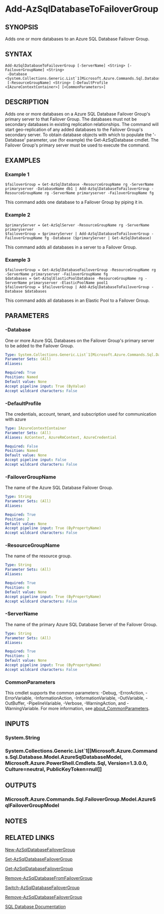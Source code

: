 ﻿---
external help file: Microsoft.Azure.PowerShell.Cmdlets.Sql.dll-Help.xml
Module Name: Az.Sql
online version: https://learn.microsoft.com/powershell/module/az.sql/add-azsqldatabasetofailovergroup
schema: 2.0.0
---

# Add-AzSqlDatabaseToFailoverGroup

## SYNOPSIS
Adds one or more databases to an Azure SQL Database Failover Group.

## SYNTAX

```
Add-AzSqlDatabaseToFailoverGroup [-ServerName] <String> [-FailoverGroupName] <String>
 -Database <System.Collections.Generic.List`1[Microsoft.Azure.Commands.Sql.Database.Model.AzureSqlDatabaseModel]>
 [-ResourceGroupName] <String> [-DefaultProfile <IAzureContextContainer>] [<CommonParameters>]
```

## DESCRIPTION
Adds one or more databases on a Azure SQL Database Failover Group's primary server to that Failover Group.
The databases must not be secondary databases in existing replication relationships.
The command will start geo-replication of any added databases to the Failover Group's secondary server.
To obtain database objects with which to populate the '-Database' parameter, use (for example) the Get-AzSqlDatabase cmdlet.
The Failover Group's primary server must be used to execute the command.

## EXAMPLES

### Example 1
```
$failoverGroup = Get-AzSqlDatabase -ResourceGroupName rg -ServerName primaryserver -DatabaseName db1 | Add-AzSqlDatabaseToFailoverGroup -ResourceGroupName rg -ServerName primaryserver -FailoverGroupName fg
```

This command adds one database to a Failover Group by piping it in.

### Example 2
```
$primaryServer = Get-AzSqlServer -ResourceGroupName rg -ServerName primaryserver
$failoverGroup = $primaryServer | Add-AzSqlDatabaseToFailoverGroup -FailoverGroupName fg -Database ($primaryServer | Get-AzSqlDatabase)
```

This command adds all databases in a server to a Failover Group.

### Example 3
```
$failoverGroup = Get-AzSqlDatabaseFailoverGroup -ResourceGroupName rg -ServerName primaryserver -FailoverGroupName fg
$databases = Get-AzSqlElasticPoolDatabase -ResourceGroupName rg -ServerName primaryserver -ElasticPoolName pool1
$failoverGroup = $failoverGroup | Add-AzSqlDatabaseToFailoverGroup -Database $databases
```

This command adds all databases in an Elastic Pool to a Failover Group.

## PARAMETERS

### -Database
One or more Azure SQL Databases on the Failover Group's primary server to be added to the Failover Group.

```yaml
Type: System.Collections.Generic.List`1[Microsoft.Azure.Commands.Sql.Database.Model.AzureSqlDatabaseModel]
Parameter Sets: (All)
Aliases:

Required: True
Position: Named
Default value: None
Accept pipeline input: True (ByValue)
Accept wildcard characters: False
```

### -DefaultProfile
The credentials, account, tenant, and subscription used for communication with azure

```yaml
Type: IAzureContextContainer
Parameter Sets: (All)
Aliases: AzContext, AzureRmContext, AzureCredential

Required: False
Position: Named
Default value: None
Accept pipeline input: False
Accept wildcard characters: False
```

### -FailoverGroupName
The name of the Azure SQL Database Failover Group.

```yaml
Type: String
Parameter Sets: (All)
Aliases:

Required: True
Position: 2
Default value: None
Accept pipeline input: True (ByPropertyName)
Accept wildcard characters: False
```

### -ResourceGroupName
The name of the resource group.

```yaml
Type: String
Parameter Sets: (All)
Aliases:

Required: True
Position: 0
Default value: None
Accept pipeline input: True (ByPropertyName)
Accept wildcard characters: False
```

### -ServerName
The name of the primary Azure SQL Database Server of the Failover Group.

```yaml
Type: String
Parameter Sets: (All)
Aliases:

Required: True
Position: 1
Default value: None
Accept pipeline input: True (ByPropertyName)
Accept wildcard characters: False
```

### CommonParameters
This cmdlet supports the common parameters: -Debug, -ErrorAction, -ErrorVariable, -InformationAction, -InformationVariable, -OutVariable, -OutBuffer, -PipelineVariable, -Verbose, -WarningAction, and -WarningVariable. For more information, see [about_CommonParameters](http://go.microsoft.com/fwlink/?LinkID=113216).

## INPUTS

### System.String
### System.Collections.Generic.List`1[[Microsoft.Azure.Commands.Sql.Database.Model.AzureSqlDatabaseModel, Microsoft.Azure.PowerShell.Cmdlets.Sql, Version=1.3.0.0, Culture=neutral, PublicKeyToken=null]]
## OUTPUTS

### Microsoft.Azure.Commands.Sql.FailoverGroup.Model.AzureSqlFailoverGroupModel
## NOTES

## RELATED LINKS

[New-AzSqlDatabaseFailoverGroup]()

[Set-AzSqlDatabaseFailoverGroup]()

[Get-AzSqlDatabaseFailoverGroup]()

[Remove-AzSqlDatabaseFromFailoverGroup]()

[Switch-AzSqlDatabaseFailoverGroup]()

[Remove-AzSqlDatabaseFailoverGroup]()

[SQL Database Documentation](https://learn.microsoft.com/azure/sql-database/)

